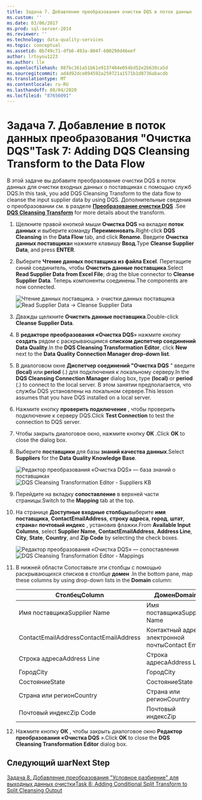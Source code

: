 ```yaml
---
title: Задача 7. Добавление преобразования очистки DQS в поток данных | Документация Майкрософт
ms.custom: ''
ms.date: 03/06/2017
ms.prod: sql-server-2014
ms.reviewer: ''
ms.technology: data-quality-services
ms.topic: conceptual
ms.assetid: 0b749c71-dfb6-493a-804f-600290d46eef
author: lrtoyou1223
ms.author: lle
ms.openlocfilehash: 887bc361a51b61e9137404e054bd52e2b630ca5d
ms.sourcegitcommit: ad4d92dce894592a259721a1571b1d8736abacdb
ms.translationtype: MT
ms.contentlocale: ru-RU
ms.lasthandoff: 08/04/2020
ms.locfileid: "87656091"
---
```

# <a name="task-7-adding-dqs-cleansing-transform-to-the-data-flow"></a><span data-ttu-id="6c993-102">Задача 7. Добавление в поток данных преобразования "Очистка DQS"</span><span class="sxs-lookup"><span data-stu-id="6c993-102">Task 7: Adding DQS Cleansing Transform to the Data Flow</span></span>
  <span data-ttu-id="6c993-103">В этой задаче вы добавите преобразование очистки DQS в поток данных для очистки входных данных о поставщиках с помощью служб DQS.</span><span class="sxs-lookup"><span data-stu-id="6c993-103">In this task, you add DQS Cleansing Transform to the data flow to cleanse the input supplier data by using DQS.</span></span> <span data-ttu-id="6c993-104">Дополнительные сведения о преобразовании см. в разделе **[Преобразование очистки DQS](https://msdn.microsoft.com/library/ee677619.aspx)** .</span><span class="sxs-lookup"><span data-stu-id="6c993-104">See **[DQS Cleansing Transform](https://msdn.microsoft.com/library/ee677619.aspx)** for more details about the transform.</span></span>  
  
1.  <span data-ttu-id="6c993-105">Щелкните правой кнопкой мыши **Очистка DQS** на вкладке **поток данных** и выберите команду **Переименовать**.</span><span class="sxs-lookup"><span data-stu-id="6c993-105">Right-click **DQS Cleansing** in the **Data Flow** tab, and click **Rename**.</span></span> <span data-ttu-id="6c993-106">Введите **Очистка данных поставщика**и нажмите клавишу **Ввод**.</span><span class="sxs-lookup"><span data-stu-id="6c993-106">Type **Cleanse Supplier Data**, and press **ENTER**.</span></span>  
  
2.  <span data-ttu-id="6c993-107">Выберите **Чтение данных поставщика из файла Excel**. Перетащите синий соединитель, чтобы **Очистить данные поставщика**.</span><span class="sxs-lookup"><span data-stu-id="6c993-107">Select **Read Supplier Data from Excel File**; drag the blue connector to **Cleanse Supplier Data**.</span></span> <span data-ttu-id="6c993-108">Теперь компоненты соединены.</span><span class="sxs-lookup"><span data-stu-id="6c993-108">The components are now connected.</span></span>  
  
     <span data-ttu-id="6c993-109">![Чтение данных поставщика. > очистки данных поставщика](../../2014/tutorials/media/et-addingdqscleansingtransformtothedataflow-01.jpg "Чтение данных поставщика —> очистка данных поставщика")</span><span class="sxs-lookup"><span data-stu-id="6c993-109">![Read Supplier Data -> Cleanse Supplier Data](../../2014/tutorials/media/et-addingdqscleansingtransformtothedataflow-01.jpg "Read Supplier Data -> Cleanse Supplier Data")</span></span>  
  
3.  <span data-ttu-id="6c993-110">Дважды щелкните **Очистить данные поставщика**.</span><span class="sxs-lookup"><span data-stu-id="6c993-110">Double-click **Cleanse Supplier Data**.</span></span>  
  
4.  <span data-ttu-id="6c993-111">В **редакторе преобразования «Очистка DQS**» нажмите кнопку **создать** рядом с раскрывающимся **списком диспетчер соединений Data Quality**.</span><span class="sxs-lookup"><span data-stu-id="6c993-111">In the **DQS Cleansing Transformation Editor**, click **New** next to the **Data Quality Connection Manager drop-down list**.</span></span>  
  
5.  <span data-ttu-id="6c993-112">В диалоговом окне **Диспетчер соединений "Очистка DQS** " введите **(local)** или **period** (.) для подключения к локальному серверу.</span><span class="sxs-lookup"><span data-stu-id="6c993-112">In the **DQS Cleansing Connection Manager** dialog box, type **(local)** or **period** (.) to connect to the local server.</span></span> <span data-ttu-id="6c993-113">В этом занятии предполагается, что службы DQS установлены на локальном сервере.</span><span class="sxs-lookup"><span data-stu-id="6c993-113">This lesson assumes that you have DQS installed on a local server.</span></span>  
  
6.  <span data-ttu-id="6c993-114">Нажмите кнопку **проверить подключение** , чтобы проверить подключение к серверу DQS.</span><span class="sxs-lookup"><span data-stu-id="6c993-114">Click **Test Connection** to test the connection to DQS server.</span></span>  
  
7.  <span data-ttu-id="6c993-115">Чтобы закрыть диалоговое окно, нажмите кнопку **ОК** .</span><span class="sxs-lookup"><span data-stu-id="6c993-115">Click **OK** to close the dialog box.</span></span>  
  
8.  <span data-ttu-id="6c993-116">Выберите **поставщики** для базы **знаний качества данных**.</span><span class="sxs-lookup"><span data-stu-id="6c993-116">Select **Suppliers** for the **Data Quality Knowledge Base**.</span></span>  
  
     <span data-ttu-id="6c993-117">![Редактор преобразования «Очистка DQS» — база знаний о поставщиках](../../2014/tutorials/media/et-addingdqscleansingtransformtothedataflow-02.jpg "Редактор преобразования «Очистка DQS» — база знаний о поставщиках")</span><span class="sxs-lookup"><span data-stu-id="6c993-117">![DQS Cleansing Transformation Editor - Suppliers KB](../../2014/tutorials/media/et-addingdqscleansingtransformtothedataflow-02.jpg "DQS Cleansing Transformation Editor - Suppliers KB")</span></span>  
  
9. <span data-ttu-id="6c993-118">Перейдите на вкладку **сопоставление** в верхней части страницы.</span><span class="sxs-lookup"><span data-stu-id="6c993-118">Switch to the **Mapping** tab at the top.</span></span>  
  
10. <span data-ttu-id="6c993-119">На странице **Доступные входные столбцы**выберите **имя поставщика**, **ContactEmailAddress**, **строку адреса**, **город**, **штат**, **страна**и **почтовый индекс** , установив флажки.</span><span class="sxs-lookup"><span data-stu-id="6c993-119">From **Available Input Columns**, select **Supplier Name**, **ContactEmailAddress**, **Address Line**, **City**, **State**, **Country**, and **Zip Code** by selecting the check boxes.</span></span>  
  
     <span data-ttu-id="6c993-120">![Редактор преобразования «Очистка DQS» — сопоставления](../../2014/tutorials/media/et-addingdqscleansingtransformtothedataflow-03.jpg "Редактор преобразования «Очистка DQS» — сопоставления")</span><span class="sxs-lookup"><span data-stu-id="6c993-120">![DQS Cleansing Transformation Editor - Mappings](../../2014/tutorials/media/et-addingdqscleansingtransformtothedataflow-03.jpg "DQS Cleansing Transformation Editor - Mappings")</span></span>  
  
11. <span data-ttu-id="6c993-121">В нижней области Сопоставьте эти столбцы с помощью раскрывающихся списков в столбце **домен** .</span><span class="sxs-lookup"><span data-stu-id="6c993-121">In the bottom pane, map these columns by using drop-down lists in the **Domain** column:</span></span>  
  
    |<span data-ttu-id="6c993-122">Столбец</span><span class="sxs-lookup"><span data-stu-id="6c993-122">Column</span></span>|<span data-ttu-id="6c993-123">Домен</span><span class="sxs-lookup"><span data-stu-id="6c993-123">Domain</span></span>|  
    |------------|------------|  
    |<span data-ttu-id="6c993-124">Имя поставщика</span><span class="sxs-lookup"><span data-stu-id="6c993-124">Supplier Name</span></span>|<span data-ttu-id="6c993-125">Имя поставщика</span><span class="sxs-lookup"><span data-stu-id="6c993-125">Supplier Name</span></span>|  
    |<span data-ttu-id="6c993-126">ContactEmailAddress</span><span class="sxs-lookup"><span data-stu-id="6c993-126">ContactEmailAddress</span></span>|<span data-ttu-id="6c993-127">Контактный адрес электронной почты</span><span class="sxs-lookup"><span data-stu-id="6c993-127">Contact Email</span></span>|  
    |<span data-ttu-id="6c993-128">Строка адреса</span><span class="sxs-lookup"><span data-stu-id="6c993-128">Address Line</span></span>|<span data-ttu-id="6c993-129">Строка адреса</span><span class="sxs-lookup"><span data-stu-id="6c993-129">Address Line</span></span>|  
    |<span data-ttu-id="6c993-130">Город</span><span class="sxs-lookup"><span data-stu-id="6c993-130">City</span></span>|<span data-ttu-id="6c993-131">Город</span><span class="sxs-lookup"><span data-stu-id="6c993-131">City</span></span>|  
    |<span data-ttu-id="6c993-132">Состояние</span><span class="sxs-lookup"><span data-stu-id="6c993-132">State</span></span>|<span data-ttu-id="6c993-133">Состояние</span><span class="sxs-lookup"><span data-stu-id="6c993-133">State</span></span>|  
    |<span data-ttu-id="6c993-134">Страна или регион</span><span class="sxs-lookup"><span data-stu-id="6c993-134">Country</span></span>|<span data-ttu-id="6c993-135">Страна или регион</span><span class="sxs-lookup"><span data-stu-id="6c993-135">Country</span></span>|  
    |<span data-ttu-id="6c993-136">Почтовый индекс</span><span class="sxs-lookup"><span data-stu-id="6c993-136">Zip Code</span></span>|<span data-ttu-id="6c993-137">Почтовый индекс</span><span class="sxs-lookup"><span data-stu-id="6c993-137">Zip</span></span>|  
  
12. <span data-ttu-id="6c993-138">Нажмите кнопку **ОК** , чтобы закрыть диалоговое окно **Редактор преобразования «Очистка DQS** ».</span><span class="sxs-lookup"><span data-stu-id="6c993-138">Click **OK** to close the **DQS Cleansing Transformation Editor** dialog box.</span></span>  
  
## <a name="next-step"></a><span data-ttu-id="6c993-139">Следующий шаг</span><span class="sxs-lookup"><span data-stu-id="6c993-139">Next Step</span></span>  
 [<span data-ttu-id="6c993-140">Задача 8. Добавление преобразования "Условное разбиение" для выходных данных очистки</span><span class="sxs-lookup"><span data-stu-id="6c993-140">Task 8: Adding Conditional Split Transform to Split Cleansing Output</span></span>](../../2014/tutorials/task-8-adding-conditional-split-transform-to-split-cleansing-output.md)  
  
  
